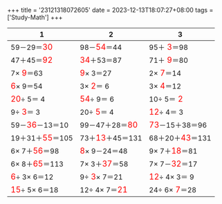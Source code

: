 +++ 
title = '23121318072605' 
date = 2023-12-13T18:07:27+08:00 
tags = ['Study-Math'] 
+++ 

1 | 2 | 3 
-- | -- | -- 
59－29＝<font color=red size=4>30</font> | 98－<font color=red size=4>54</font>＝44 | 95＋<font color=red size=4> 3</font>＝98 
47＋45＝<font color=red size=4>92</font> | <font color=red size=4>34</font>＋53＝87 | 71＋<font color=red size=4> 9</font>＝80 
 7×<font color=red size=4> 9</font>＝63 | <font color=red size=4> 9</font>× 3＝27 |  2×<font color=red size=4> 7</font>＝14 
<font color=red size=4> 6</font>× 9＝54 |  3×<font color=red size=4> 2</font>＝ 6 |  3×<font color=red size=4> 4</font>＝12 
<font color=red size=4>20</font>÷ 5＝ 4 | <font color=red size=4>54</font>÷ 9＝ 6 | 10÷ 5＝<font color=red size=4> 2</font> 
 9÷<font color=red size=4> 3</font>＝ 3 | 20÷<font color=red size=4> 5</font>＝ 4 | <font color=red size=4>12</font>÷ 4＝ 3 
59－<font color=red size=4>36</font>－13＝10 | 99－47＋28＝<font color=red size=4>80</font> | <font color=red size=4>73</font>－15＋38＝96 
19＋31＋<font color=red size=4>55</font>＝105 | 73＋<font color=red size=4>13</font>＋45＝131 | 68＋20＋<font color=red size=4>43</font>＝131 
 6× 7＋<font color=red size=4>56</font>＝98 | <font color=red size=4> 8</font>× 9－24＝48 |  9× 7＋<font color=red size=4>18</font>＝81 
 6× 8＋<font color=red size=4>65</font>＝113 |  7× 3＋<font color=red size=4>37</font>＝58 |  7× 7－<font color=red size=4>32</font>＝17 
<font color=red size=4> 6</font>÷ 3× 6＝12 |  9÷<font color=red size=4> 3</font>× 7＝21 | <font color=red size=4>12</font>÷ 4× 3＝ 9 
<font color=red size=4>15</font>÷ 5× 6＝18 | 12÷ 4× 7＝<font color=red size=4>21</font> | 24÷ 6×<font color=red size=4> 7</font>＝28 

